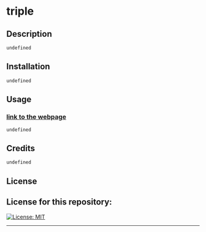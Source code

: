 # triple

  ## Description 
    undefined

  ## Installation
    undefined

  ## Usage

  ### [link to the webpage](undefined)

    undefined

  ## Credits
    undefined
    
  ## License
  ## License for this repository:
  [![License: MIT](https://img.shields.io/badge/License-MIT-yellow.svg)](https://opensource.org/licenses/MIT)
  
  
  ---
